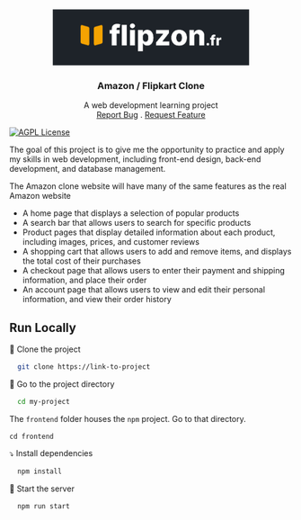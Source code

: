 
<div align="center">
  <a href="https://github.com/fullmeteor172/flipzon">
    <img src="readme-assets\flipzon_logo.png" alt="flipzon.fr" width="350">
  </a>
  <h3 align="center">Amazon / Flipkart Clone</h3>
  <p align="center">
    A web development learning project
    <br />
    <a href="https://github.com/fullmeteor172/flizon/issues">Report Bug</a>
    .
    <a href="https://github.com/fullmeteor172/flipzon/issues">Request Feature</a>
    <br />
  </p>
</div>


[![AGPL License](https://img.shields.io/badge/license-AGPL-blue.svg)](http://www.gnu.org/licenses/agpl-3.0)

The goal of this project is to give me the opportunity to practice and apply my skills in web development, including front-end design, back-end development, and database management.

The Amazon clone website will have many of the same features as the real Amazon website
- A home page that displays a selection of popular products
- A search bar that allows users to search for specific products
- Product pages that display detailed information about each product, including images, prices, and customer reviews
- A shopping cart that allows users to add and remove items, and displays the total cost of their purchases
- A checkout page that allows users to enter their payment and shipping information, and place their order
- An account page that allows users to view and edit their personal information, and view their order history

## Run Locally

📝 Clone the project

```bash
  git clone https://link-to-project
```

📂 Go to the project directory 
```bash
  cd my-project
```

The `frontend` folder houses the `npm` project. Go to that directory. 
```
cd frontend
```

⤵️ Install dependencies

```bash
  npm install
```

🥳 Start the server

```bash
  npm run start
```
